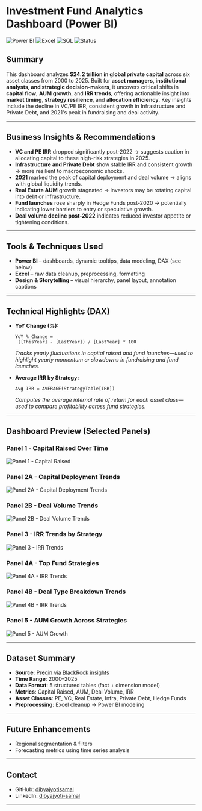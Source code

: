 # Investment Fund Analytics Dashboard (Power BI)
![Power BI](https://img.shields.io/badge/Tool-PowerBI-yellow)
![Excel](https://img.shields.io/badge/Preprocessing-Excel-blue)
![SQL](https://img.shields.io/badge/Data_Modeled_with-SQL-lightblue)
![Status](https://img.shields.io/badge/Status-Complete-brightgreen)

## Summary

This dashboard analyzes **$24.2 trillion in global private capital** across six asset classes from 2000 to 2025. Built for **asset managers, institutional analysts, and strategic decision-makers**, it uncovers critical shifts in **capital flow**, **AUM growth**, and **IRR trends**, offering actionable insight into **market timing**, **strategy resilience**, and **allocation efficiency**. Key insights include the decline in VC/PE IRR, consistent growth in Infrastructure and Private Debt, and 2021's peak in fundraising and deal activity.

---

## Business Insights & Recommendations

- **VC and PE IRR** dropped significantly post-2022 → suggests caution in allocating capital to these high-risk strategies in 2025.
- **Infrastructure and Private Debt** show stable IRR and consistent growth → more resilient to macroeconomic shocks.
- **2021** marked the peak of capital deployment and deal volume → aligns with global liquidity trends.
- **Real Estate AUM** growth stagnated → investors may be rotating capital into debt or infrastructure.
- **Fund launches** rose sharply in Hedge Funds post-2020 → potentially indicating lower barriers to entry or speculative growth.
- **Deal volume decline post-2022** indicates reduced investor appetite or tightening conditions.

---

## Tools & Techniques Used

- **Power BI** – dashboards, dynamic tooltips, data modeling, DAX (see below)
- **Excel** – raw data cleanup, preprocessing, formatting
- **Design & Storytelling** – visual hierarchy, panel layout, annotation captions

---

## Technical Highlights (DAX)

- **YoY Change (%):**

  ```DAX
  YoY % Change = 
   ([ThisYear] - [LastYear]) / [LastYear] * 100
  ```

  _Tracks yearly fluctuations in capital raised and fund launches—used to highlight yearly momentum or slowdowns in fundraising and fund launches._

- **Average IRR by Strategy:**

  ```DAX
  Avg IRR = AVERAGE(StrategyTable[IRR])
  ```

  _Computes the average internal rate of return for each asset class—used to compare profitability across fund strategies._

---

## Dashboard Preview (Selected Panels)

### Panel 1 - Capital Raised Over Time
![Panel 1 - Capital Raised](Dashboard_panels/Panel_1_Capital_Raised_Trends_by_Asset_Class_2004_2024.jpg)

### Panel 2A - Capital Deployment Trends
![Panel 2A - Capital Deployment Trends](Dashboard_panels/Panel_2A_Capital_Deployment_Trends_by_Year_2000_2024.jpg)

### Panel 2B - Deal Volume Trends
![Panel 2B - Deal Volume Trends](Dashboard_panels/Panel_2B_Deal_Volume_Trends_by_Year_2000_2024.jpg)

### Panel 3 - IRR Trends by Strategy
![Panel 3 - IRR Trends](Dashboard_panels/Panel_3_IRR_Trends_by_Asset_Class_1Y_to_10Y_Horizon.jpg)

### Panel 4A - Top Fund Strategies 
![Panel 4A - IRR Trends](Dashboard_panels/Panel_4A_Top_Fund_Strategies_by_Number_of_Funds_2025.jpg)

### Panel 4B - Deal Type Breakdown Trends
![Panel 4B - IRR Trends](Dashboard_panels/Panel_4B_Deal_Type_Breakdown_Trends_2014_2024.jpg)

### Panel 5 - AUM Growth Across Strategies
![Panel 5 - AUM Growth](Dashboard_panels/Panel_5_AUM_Growth_by_Strategy_2000_2024.jpg)


---

## Dataset Summary

- **Source**: [Preqin via BlackRock insights](https://pro.preqin.com)
- **Time Range**: 2000–2025
- **Data Format**: 5 structured tables (fact + dimension model)
- **Metrics**: Capital Raised, AUM, Deal Volume, IRR
- **Asset Classes**: PE, VC, Real Estate, Infra, Private Debt, Hedge Funds
- **Preprocessing**: Excel cleanup → Power BI modeling

---

## Future Enhancements

- Regional segmentation & filters
- Forecasting metrics using time series analysis

---

## Contact

- GitHub: [dibyajyotisamal](https://github.com/dibyajyotisamal)
- LinkedIn: [dibyajyoti-samal](https://www.linkedin.com/in/dibyajyoti-samal/)

---
